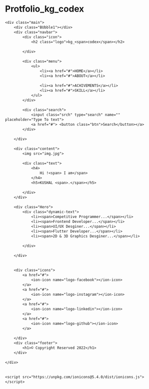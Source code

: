 # Protfolio_kg_codex
<!DOCTYPE html>
<html lang="en">

<head>
    <title>Webpage Design</title>
    <link rel="stylesheet" href="home.css">
</head>

<body>
    
    <div class="main">
        <div class="BUbble1"></div>
        <div class="navbar">
            <div class="icon">
                <h2 class="logo">kg_<span>codex</span></h2>

            </div>

            <div class="menu">
                <ul>
                    <li><a href="#">HOME</a></li>
                    <li><a href="#">ABOUT</a></li>

                    <li><a href="#">ACHIVEMENTS</a></li>
                    <li><a href="#">SKILL</a></li>
                </ul>
            </div>

            <div class="search">
                <input class="srch" type="search" name="" placeholder="Type To text">
                <a href="#"> <button class="btn">Search</button></a>
            </div>

        </div>

        <div class="content">
            <img src="img.jpg">

            <div class="text">
                <h4>
                    Hi !<span> I am</span>
                </h4>
                <h5>KUSHAL <span>.</span></h5>

            </div>
        </div>

        <div class="Hero">
            <div class="dynamic-text">
                <li><span>Competitive Programmer...</span></li>
                <li><span>Frontend Developer...</span></li>
                <li><span>UI/UX Desginer...</span></li>
                <li><span>Flutter Developer...</span></li>
                <li><span>2D & 3D Graphics Desginer...</span></li>
    
            </div>
    
        </div>


        <div class="icons">
            <a href="#">
                <ion-icon name="logo-facebook"></ion-icon>
            </a>
            <a href="#">
                <ion-icon name="logo-instagram"></ion-icon>
            </a>
            <a href="#">
                <ion-icon name="logo-linkedin"></ion-icon>
            </a>
            <a href="#">
                <ion-icon name="logo-github"></ion-icon>
            </a>

        </div>
        <div class="footer">
            <h1>© Copyright Reserved 2022</h1>
        </div>

    </div>
    

    <script src="https://unpkg.com/ionicons@5.4.0/dist/ionicons.js"></script>
</body>

</html>
